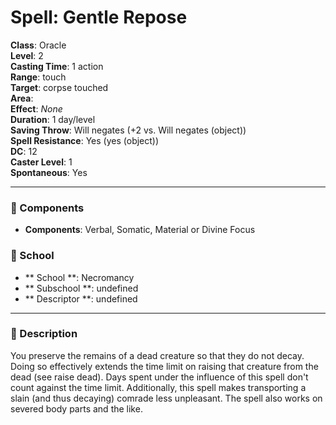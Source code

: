 
# Spell: Gentle Repose
**Class**: Oracle  
**Level**: 2  
**Casting Time**: 1 action  
**Range**: touch  
**Target**: corpse touched  
**Area**:   
**Effect**: _None_  
**Duration**: 1 day/level  
**Saving Throw**: Will negates (+2 vs. Will negates (object))  
**Spell Resistance**: Yes (yes (object))  
**DC**: 12  
**Caster Level**: 1  
**Spontaneous**: Yes

---

### 🔮 Components
- **Components**: Verbal, Somatic, Material or Divine Focus

### 🏫 School
- ** School **: Necromancy
- ** Subschool **: undefined
- ** Descriptor **: undefined
---

### 📜 Description
You preserve the remains of a dead creature so that they do not decay. Doing so effectively extends the time limit on raising that creature from the dead (see raise dead). Days spent under the influence of this spell don't count against the time limit. Additionally, this spell makes transporting a slain (and thus decaying) comrade less unpleasant. The spell also works on severed body parts and the like.
